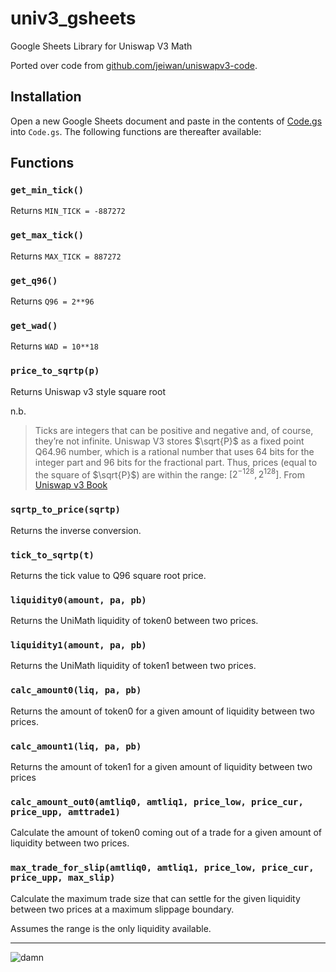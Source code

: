 # univ3_gsheets
Google Sheets Library for Uniswap V3 Math

Ported over code from [github.com/jeiwan/uniswapv3-code](https://github.com/Jeiwan/uniswapv3-code/).

## Installation

Open a new Google Sheets document and paste in the contents of [Code.gs](https://github.com/Steakhouse-Financial/univ3_gsheets/blob/main/Code.gs) into `Code.gs`. The following functions are thereafter available:

## Functions


### `get_min_tick()`

Returns `MIN_TICK = -887272`

### `get_max_tick()`

Returns `MAX_TICK = 887272`

### `get_q96()`

Returns `Q96 = 2**96`

### `get_wad()`

Returns `WAD = 10**18`

### `price_to_sqrtp(p)`

Returns Uniswap v3 style square root

n.b. 

> Ticks are integers that can be positive and negative and, of course, they’re not infinite. Uniswap V3 stores $\sqrt{P}$ as a fixed point Q64.96 number, which is a rational number that uses 64 bits for the integer part and 96 bits for the fractional part. Thus, prices (equal to the square of $\sqrt{P}$) are within the range: $[2^{-128}, 2^{128}]$.
From [Uniswap v3 Book](https://uniswapv3book.com/)

### `sqrtp_to_price(sqrtp)`

Returns the inverse conversion.

### `tick_to_sqrtp(t)`

Returns the tick value to Q96 square root price.

### `liquidity0(amount, pa, pb)`

Returns the UniMath liquidity of token0 between two prices.

### `liquidity1(amount, pa, pb)`

Returns the UniMath liquidity of token1 between two prices.

### `calc_amount0(liq, pa, pb)`

Returns the amount of token0 for a given amount of liquidity between two prices.

### `calc_amount1(liq, pa, pb)`

Returns the amount of token1 for a given amount of liquidity between two prices

### `calc_amount_out0(amtliq0, amtliq1, price_low, price_cur, price_upp, amttrade1)`

Calculate the amount of token0 coming out of a trade for a given amount of liquidity between two prices.

### `max_trade_for_slip(amtliq0, amtliq1, price_low, price_cur, price_upp, max_slip)`

Calculate the maximum trade size that can settle for the given liquidity between two prices at a maximum slippage boundary. 

Assumes the range is the only liquidity available.

----

![damn](https://media.licdn.com/dms/image/sync/D4E27AQHgtQHUVDCteg/articleshare-shrink_800/0/1705432059349?e=2147483647&v=beta&t=FT1ccL8xSVfj6Kydk9UsyIQ7P6P2j7SrvOE1F16pZIQ)
